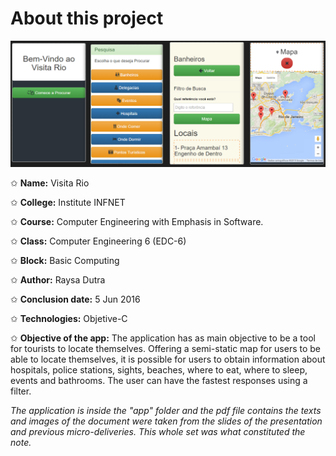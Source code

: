 # About this project

![image with all the screens of the app.](https://github.com/hi-hi-ray/college-term-papers/blob/master/src/college-imgs-readme/Front-End.png)

✩ **Name:** Visita Rio 

✩ **College:** Institute INFNET

✩ **Course:** Computer Engineering with Emphasis in Software.

✩ **Class:** Computer Engineering 6 (EDC-6)

✩ **Block:** Basic Computing

✩ **Author:** Raysa Dutra

✩ **Conclusion date:** 5 Jun 2016

✩ **Technologies:** Objetive-C 

✩ **Objective of the app:** The application has as main objective to be a tool for tourists to locate themselves. Offering a semi-static map for users to be able to locate themselves, it is possible for users to obtain information about hospitals, police stations, sights, beaches, where to eat, where to sleep, events and bathrooms. The user can have the fastest responses using a filter.


_The application is inside the "app" folder and the pdf file contains the texts and images of the document were taken from the slides of the presentation and previous micro-deliveries. This whole set was what constituted the note._
